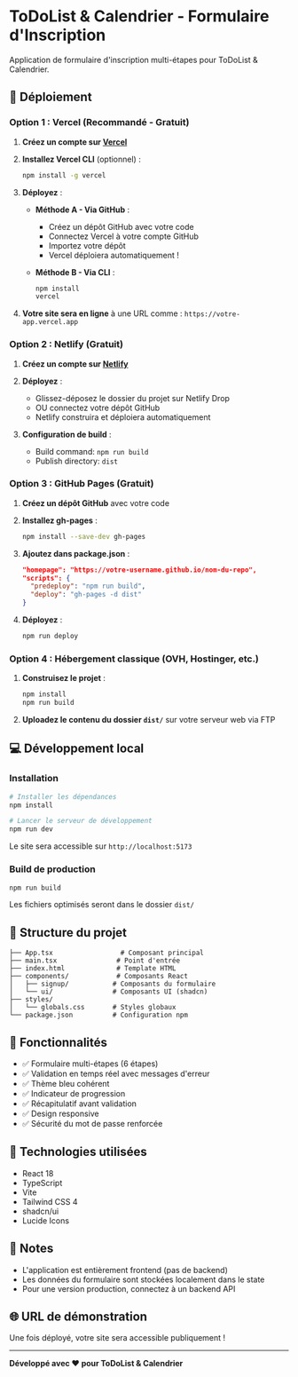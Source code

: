 # ToDoList & Calendrier - Formulaire d'Inscription

Application de formulaire d'inscription multi-étapes pour ToDoList & Calendrier.

## 🚀 Déploiement

### Option 1 : Vercel (Recommandé - Gratuit)

1. **Créez un compte sur [Vercel](https://vercel.com)**

2. **Installez Vercel CLI** (optionnel) :
   ```bash
   npm install -g vercel
   ```

3. **Déployez** :
   - **Méthode A - Via GitHub** :
     - Créez un dépôt GitHub avec votre code
     - Connectez Vercel à votre compte GitHub
     - Importez votre dépôt
     - Vercel déploiera automatiquement !
   
   - **Méthode B - Via CLI** :
     ```bash
     npm install
     vercel
     ```

4. **Votre site sera en ligne** à une URL comme : `https://votre-app.vercel.app`

### Option 2 : Netlify (Gratuit)

1. **Créez un compte sur [Netlify](https://netlify.com)**

2. **Déployez** :
   - Glissez-déposez le dossier du projet sur Netlify Drop
   - OU connectez votre dépôt GitHub
   - Netlify construira et déploiera automatiquement

3. **Configuration de build** :
   - Build command: `npm run build`
   - Publish directory: `dist`

### Option 3 : GitHub Pages (Gratuit)

1. **Créez un dépôt GitHub** avec votre code

2. **Installez gh-pages** :
   ```bash
   npm install --save-dev gh-pages
   ```

3. **Ajoutez dans package.json** :
   ```json
   "homepage": "https://votre-username.github.io/nom-du-repo",
   "scripts": {
     "predeploy": "npm run build",
     "deploy": "gh-pages -d dist"
   }
   ```

4. **Déployez** :
   ```bash
   npm run deploy
   ```

### Option 4 : Hébergement classique (OVH, Hostinger, etc.)

1. **Construisez le projet** :
   ```bash
   npm install
   npm run build
   ```

2. **Uploadez le contenu du dossier `dist/`** sur votre serveur web via FTP

## 💻 Développement local

### Installation

```bash
# Installer les dépendances
npm install

# Lancer le serveur de développement
npm run dev
```

Le site sera accessible sur `http://localhost:5173`

### Build de production

```bash
npm run build
```

Les fichiers optimisés seront dans le dossier `dist/`

## 📁 Structure du projet

```
├── App.tsx                 # Composant principal
├── main.tsx               # Point d'entrée
├── index.html             # Template HTML
├── components/            # Composants React
│   ├── signup/           # Composants du formulaire
│   └── ui/               # Composants UI (shadcn)
├── styles/
│   └── globals.css       # Styles globaux
└── package.json          # Configuration npm
```

## 🎨 Fonctionnalités

- ✅ Formulaire multi-étapes (6 étapes)
- ✅ Validation en temps réel avec messages d'erreur
- ✅ Thème bleu cohérent
- ✅ Indicateur de progression
- ✅ Récapitulatif avant validation
- ✅ Design responsive
- ✅ Sécurité du mot de passe renforcée

## 🔧 Technologies utilisées

- React 18
- TypeScript
- Vite
- Tailwind CSS 4
- shadcn/ui
- Lucide Icons

## 📝 Notes

- L'application est entièrement frontend (pas de backend)
- Les données du formulaire sont stockées localement dans le state
- Pour une version production, connectez à un backend API

## 🌐 URL de démonstration

Une fois déployé, votre site sera accessible publiquement !

---

**Développé avec ❤️ pour ToDoList & Calendrier**
